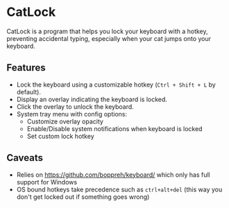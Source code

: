 # CatLock

CatLock is a program that helps you lock your keyboard with a hotkey, preventing accidental typing, especially when your cat jumps onto your keyboard.

## Features
- Lock the keyboard using a customizable hotkey (`Ctrl + Shift + L` by default).
- Display an overlay indicating the keyboard is locked.
- Click the overlay to unlock the keyboard.
- System tray menu with config options:
  - Customize overlay opacity
  - Enable/Disable system notifications when keyboard is locked
  - Set custom lock hotkey
## Caveats
- Relies on https://github.com/boppreh/keyboard/ which only has full support for Windows
- OS bound hotkeys take precedence such as `ctrl+alt+del` (this way you don't get locked out if something goes wrong)

